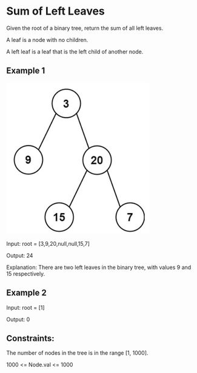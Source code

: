 # Sum of Left Leaves 

Given the root of a binary tree, return the sum of all left leaves.


A leaf is a node with no children.

A left leaf is a leaf that is the left child of another node.

## Example 1

![Alt text](image.png)

Input: root = [3,9,20,null,null,15,7]

Output: 24

Explanation:
 There are two left leaves in the binary tree, with values 9 and 15 respectively.

## Example 2

Input: root = [1]

Output: 0

## Constraints:

The number of nodes in the tree is in the range [1, 1000].

1000 <= Node.val <= 1000